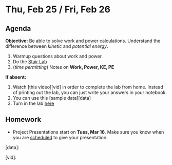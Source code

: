 Thu, Feb 25 / Fri, Feb 26
==================

Agenda
---------
**Objective:** Be able to solve work and power calculations.  Understand the difference between *kinetic* and *potential energy*.

1. Warmup questions about work and power.
2. Do the [Stair Lab][lab]
3. (*time permitting*) Notes on **Work, Power, KE, PE**

**If absent:**

1. Watch [this video][vid] in order to complete the lab from home.  Instead of printing out the lab, you can just write your answers in your notebook.
2. You can use this [sample data][data]
3. Turn in the lab [here][lab]

Homework 
-------------
- Project Presentations start on **Tues, Mar 16**.  Make sure you know when you are [scheduled][sched] to give your presentation.

[sched]: https://avoncsc-my.sharepoint.com/:x:/g/personal/zjrohrbach_avon-schools_org/EVsn6ZkyMl5JvXYEBYTGRvoBX3OiSecqg16WeqB-1EcFXQ?e=287pOt
[p-23-24]: https://avon.schoology.com/assignment/4710065028/
[lab]: https://avon.schoology.com/assignment/4717944377/

[data]:

[vid]:
<!--stackedit_data:
eyJoaXN0b3J5IjpbLTEwNDA1MjA3NDAsMTc0MjE2NDk4NSwxNj
QzMTQ3Nzc2LC03MDcyNzI0NSwtMTQ0MTg0NTI3OCwxOTIzNzk3
NDA1LC05ODc0NDAxMjcsNTQxMDUxMTM5LC03NzQwNzM2ODksMT
AxMzg5MTY5NywtNTg1ODI0ODMsNjE3NzgwOTA0LC0xNjE0MTky
ODQsNTEyNjkzNTU0LDkwNzg5MjM0Niw2MzM0NjMzNTgsNzQ2Nj
Q4MDMwLC03MTA3MDk0MjYsMzUxOTI4MzExLC0xNzI5NTY4Njk1
XX0=
-->
